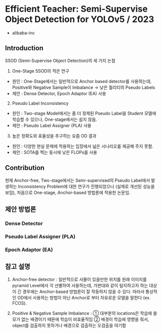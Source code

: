 # Efficient Teacher: Semi-Supervise Object Detection for YOLOv5 / 2023

* alibaba-inc


## Introduction

SSOD (Semi-Supervise Object Detection)의 세 가지 논점

1. One-Stage SSOD의 적은 연구

- 원인 : One-Stage에서는 일반적으로 Anchor based detector를 사용하는데, Positive와 Negative Sample이 Imbalance -> 낮은 퀄리티의 Pseudo Labels
- 제안 : Dense Detector, Epoch Adaptor (EA) 사용


2. Pseudo Label Inconsistency

- 원인 : Two-stage Model에서는 좀 더 정제된 Pseudo Label을 Student 모델에 학습할 수 있으나, One-stage에서는 쉽지 않음.
- 제안 : Pseudo Label Assigner (PLA) 사용


3. 높은 정확도와 효율성을 추구하는 요즘 OD 결과

- 원인 : 다양한 현실 문제에 적용하는 입장에서 넓은 시나리오를 제공해 주지 못함.
- 제안 : SOTA를 찍는 동시에 낮은 FLOPs를 사용

## Contribution

현재 Anchor-free, Two-stage에서는 Semi-supervised의 Pseudo Label에서 발생하는 Inconsistency Problem에 대한 연구가 진행되었으나 (실제로 개선된 성능을 보임), 처음으로 One-stage, Anchor-based 방법론에 적용한 논문임.

## 제안 방법론

### Dense Detector

### Pseudo Label Assigner (PLA)

### Epoch Adaptor (EA)

## 참고 설명

1. Anchor-free detector : 일반적으로 사물이 있을만한 위치를 원래 이미지를 pyramid Level에서 각 선별하여 사용하는데, 가판대와 같이 탐지하고자 하는 대상이 긴 경우에는 Anchor-based 방법론이 잘 작동하지 않을 수 있다. 따라서 통상적인 OD에서 사용하는 방법이 아닌 Anchor로 부터 자유로운 모델을 말한다 (ex. FCOS).

2. Positive & Negative Sample Imbalance : 
① 대부분의 locations은 학습에 쓸모가 없는 배경이기 때문에 학습이 비효율적임
② 배경이 학습에 영향을 줘서, object를 검출하지 못하거나 배경으로 검출하는 오검출을 야기함
